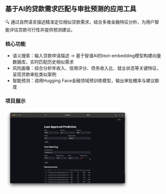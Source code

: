 ## 基于AI的贷款需求匹配与审批预测的应用工具
🔍 通过自然语言描述精准定位相似贷款需求，结合多维金融特征分析，为用户智能评估贷款可行性并提供预测建议。

### 核心功能
* 语义搜索：输入贷款申请描述 → 基于智谱AI的text-embedding模型构建向量数据库，实时匹配历史相似需求
* 风险画像：综合分析年收入、信用评分、债务收入比、就业状态等关键特征，呈现贷款审批类似案例
* 智能预测：调用Hugging Face金融领域预训练模型，输出审批概率与建议额度

### 项目展示
<img src="./demoShow.png" alt="项目演示" width="400" />
